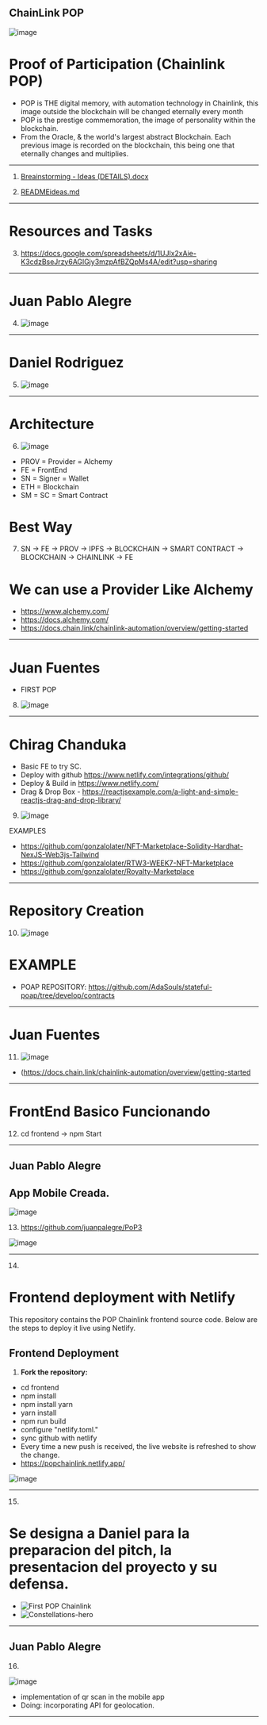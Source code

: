 ## ChainLink POP

![image](https://github.com/Breakpoint-341/POP/assets/42863568/62a25a5a-faf1-478b-9205-218f1ebce709)

# Proof of Participation (Chainlink POP)

* POP is THE digital memory, with automation technology in Chainlink, this image outside the blockchain will be changed eternally every month
* POP is the prestige commemoration, the image of personality within the blockchain.
* From the Oracle, & the world's largest abstract Blockchain. Each previous image is recorded on the blockchain, this being one that eternally changes and multiplies.

---------------------------------------------------------------------
1. [Breainstorming - Ideas (DETAILS).docx](https://github.com/Breakpoint-341/POP/files/13415098/Breainstorming.-.Ideas.DETAILS.docx)

2. [READMEideas.md](https://github.com/Breakpoint-341/POP/files/13415101/READMEideas.md)

----------------------------------------------------------------------

# Resources and Tasks

3. https://docs.google.com/spreadsheets/d/1UJlx2xAie-K3cdzBseJrzy6AGlGjy3mzpAfBZQpMs4A/edit?usp=sharing

----------------------------------------------------------------------

# Juan Pablo Alegre

4. ![image](https://github.com/Breakpoint-341/POP/assets/42863568/99405f14-a7aa-46ae-a241-48f3ffa7d1ee)

----------------------------------------------------------------------

# Daniel Rodriguez

5. ![image](https://github.com/Breakpoint-341/POP/assets/42863568/5de4b0eb-f87c-4993-a429-27cd0a902fd6)

----------------------------------------------------------------------

# Architecture

6. ![image](https://github.com/Breakpoint-341/POP/assets/42863568/bfdda66d-99d2-4cde-ae90-e69ef8e80a4d)


* PROV = Provider = Alchemy
* FE = FrontEnd
* SN = Signer = Wallet
* ETH = Blockchain
* SM = SC = Smart Contract

# Best Way

7. SN -> FE -> PROV -> IPFS -> BLOCKCHAIN -> SMART CONTRACT -> BLOCKCHAIN -> CHAINLINK -> FE

# We can use a Provider Like Alchemy

- https://www.alchemy.com/
- https://docs.alchemy.com/
- https://docs.chain.link/chainlink-automation/overview/getting-started
----------------------------------------------------------------------

# Juan Fuentes

* FIRST POP

8. ![image](https://github.com/Breakpoint-341/POP/assets/42863568/09ffe4a9-26c6-4ed8-a650-0a7d4fad9f5d)

----------------------------------------------------------------------

# Chirag Chanduka

* Basic FE to try SC.
* Deploy with github https://www.netlify.com/integrations/github/
* Deploy & Build in https://www.netlify.com/
* Drag & Drop Box - https://reactjsexample.com/a-light-and-simple-reactjs-drag-and-drop-library/

9. ![image](https://github.com/Breakpoint-341/POP/assets/42863568/03014c1e-5d01-4eee-a59f-675b05256fd0)

EXAMPLES
- https://github.com/gonzalolater/NFT-Marketplace-Solidity-Hardhat-NexJS-Web3js-Tailwind
- https://github.com/gonzalolater/RTW3-WEEK7-NFT-Marketplace
- https://github.com/gonzalolater/Royalty-Marketplace

---------------------------------------------------------------------

# Repository Creation

10. ![image](https://github.com/Breakpoint-341/POP/assets/42863568/56b14603-8414-460a-ad19-a2f4d76d550f)

# EXAMPLE

* POAP REPOSITORY: https://github.com/AdaSouls/stateful-poap/tree/develop/contracts

---------------------------------------------------------------------

# Juan Fuentes

11. ![image](https://github.com/Breakpoint-341/POP/assets/42863568/49adef2e-baa0-42b3-a3b5-14ca27436c95)

* (https://docs.chain.link/chainlink-automation/overview/getting-started

---------------------------------------------------------------------

# FrontEnd Basico Funcionando 

12. cd frontend -> npm Start

----------------------------------------------------------------------

## Juan Pablo Alegre

## App Mobile Creada.

![image](https://github.com/Breakpoint-341/POP/assets/42863568/22f739d9-4ab3-4aa3-a348-196f262b364c)

13. https://github.com/juanpalegre/PoP3

![image](https://github.com/Breakpoint-341/POP/assets/42863568/444290cf-8d91-4b76-9bd8-eec16c99c96d)


----------------------------------------------------------------------
14.

# Frontend deployment with Netlify

This repository contains the POP Chainlink frontend source code. Below are the steps to deploy it live using Netlify.

## Frontend Deployment

1. **Fork the repository:**
     
* cd frontend 
* npm install 
* npm install yarn
* yarn install
* npm run build
* configure "netlify.toml."
* sync github with netlify
* Every time a new push is received, the live website is refreshed to show the change.
* https://popchainlink.netlify.app/

![image](https://github.com/gonzalolater/POP/assets/42863568/de27d1ba-8ad2-4699-aae0-fce83de55796)

---------------------------------------------------------------------

15.

# Se designa a Daniel para la preparacion del pitch, la presentacion del proyecto y su defensa.

* ![First POP Chainlink](https://github.com/gonzalolater/POP/assets/42863568/bc3d4b96-7aaa-499f-acee-befad79e152e)
* ![Constellations-hero](https://github.com/gonzalolater/POP/assets/42863568/e0a2a5d6-53bf-4a77-8941-63b9cdc8f448)

--------------------------------------------------------------------

## Juan Pablo Alegre

16.

![image](https://github.com/gonzalolater/POP/assets/42863568/ef764047-70ca-4329-979f-31b8ae3ec8fa)

* implementation of qr scan in the mobile app
* Doing: incorporating API for geolocation.


---------------------------------------------------------------------

